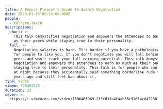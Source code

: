 ```yaml
---
title: A People Pleaser's Guide to Salary Negotiation
date: 2023-01-15T00:10:00.000Z
people:
  - colleen-lavin
descriptions:
  short: >-
    This talk demystifies negotiation and empowers the attendees to earn as much
    as their peers while staying true to their personality.
  full: >-
    Negotiating salaries is hard. It's harder if you have a pathological need
    for people to like you. If you don't negotiate you will fall behind your
    peers and won't reach your full earning potential. This talk demystifies
    negotiation and empowers the attendees to earn as much as their peers while
    staying true to their personality. This talk is for people who can't sleep
    at night because they accidentally said something borderline rude three
    years ago and still feel bad about it.
type: video
vimeo: 790492345
duration: 23
cover: >-
  https://i.vimeocdn.com/video/1590403969-2f5fd1fa4f4ab55c91614cd42238f1c4c654c4dca8740cce80212eaa62ef636d-d
---
```



